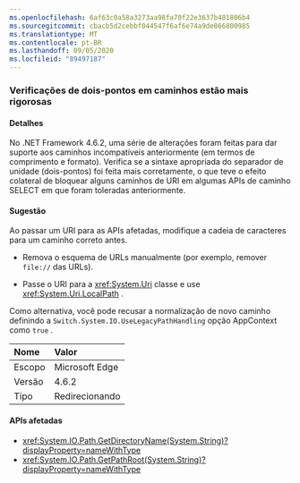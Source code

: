 ```yaml
---
ms.openlocfilehash: 6af63c0a58a3273aa98fa70f22e3637b481806b4
ms.sourcegitcommit: cbacb5d2cebbf044547f6af6e74a9de866800985
ms.translationtype: MT
ms.contentlocale: pt-BR
ms.lasthandoff: 09/05/2020
ms.locfileid: "89497187"
---
```

### <a name="path-colon-checks-are-stricter"></a>Verificações de dois-pontos em caminhos estão mais rigorosas

#### <a name="details"></a>Detalhes

No .NET Framework 4.6.2, uma série de alterações foram feitas para dar suporte aos caminhos incompatíveis anteriormente (em termos de comprimento e formato). Verifica se a sintaxe apropriada do separador de unidade (dois-pontos) foi feita mais corretamente, o que teve o efeito colateral de bloquear alguns caminhos de URI em algumas APIs de caminho SELECT em que foram toleradas anteriormente.

#### <a name="suggestion"></a>Sugestão

Ao passar um URI para as APIs afetadas, modifique a cadeia de caracteres para um caminho correto antes.

- Remova o esquema de URLs manualmente (por exemplo, remover `file://` das URLs).

- Passe o URI para a <xref:System.Uri> classe e use <xref:System.Uri.LocalPath> .

Como alternativa, você pode recusar a normalização de novo caminho definindo a `Switch.System.IO.UseLegacyPathHandling` opção AppContext como `true` .

| Nome    | Valor       |
|:--------|:------------|
| Escopo   | Microsoft Edge        |
| Versão | 4.6.2       |
| Tipo    | Redirecionando |

#### <a name="affected-apis"></a>APIs afetadas

- <xref:System.IO.Path.GetDirectoryName(System.String)?displayProperty=nameWithType>
- <xref:System.IO.Path.GetPathRoot(System.String)?displayProperty=nameWithType>
